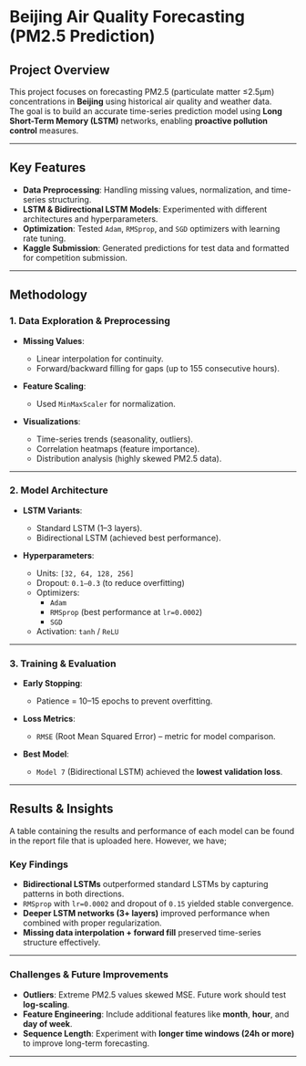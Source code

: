 # Beijing Air Quality Forecasting (PM2.5 Prediction)

## Project Overview

This project focuses on forecasting PM2.5 (particulate matter ≤2.5µm) concentrations in **Beijing** using historical air quality and weather data.  
The goal is to build an accurate time-series prediction model using **Long Short-Term Memory (LSTM)** networks, enabling **proactive pollution control** measures.

---

## Key Features

-  **Data Preprocessing**: Handling missing values, normalization, and time-series structuring.  
-  **LSTM & Bidirectional LSTM Models**: Experimented with different architectures and hyperparameters.  
-  **Optimization**: Tested `Adam`, `RMSprop`, and `SGD` optimizers with learning rate tuning.  
-  **Kaggle Submission**: Generated predictions for test data and formatted for competition submission.

---

## Methodology

### 1. Data Exploration & Preprocessing

- **Missing Values**:  
  - Linear interpolation for continuity.  
  - Forward/backward filling for gaps (up to 155 consecutive hours).

- **Feature Scaling**:  
  - Used `MinMaxScaler` for normalization.

- **Visualizations**:
  - Time-series trends (seasonality, outliers).
  - Correlation heatmaps (feature importance).
  - Distribution analysis (highly skewed PM2.5 data).

---

### 2. Model Architecture

- **LSTM Variants**:
  - Standard LSTM (1–3 layers).
  - Bidirectional LSTM (achieved best performance).

- **Hyperparameters**:
  - Units: `[32, 64, 128, 256]`
  - Dropout: `0.1–0.3` (to reduce overfitting)
  - Optimizers:
    - `Adam`
    - `RMSprop` (best performance at `lr=0.0002`)
    - `SGD`
  - Activation: `tanh` / `ReLU`

---

### 3. Training & Evaluation

- **Early Stopping**:
  - Patience = 10–15 epochs to prevent overfitting.

- **Loss Metrics**:
  - `RMSE` (Root Mean Squared Error) – metric for model comparison.

- **Best Model**:
  - `Model 7` (Bidirectional LSTM) achieved the **lowest validation loss**.

---

##  Results & Insights
A table containing the results and performance of each model can be found in the report file that is uploaded here. However, we have;
### Key Findings

- **Bidirectional LSTMs** outperformed standard LSTMs by capturing patterns in both directions.
- `RMSprop` with `lr=0.0002` and dropout of `0.15` yielded stable convergence.
- **Deeper LSTM networks (3+ layers)** improved performance when combined with proper regularization.
- **Missing data interpolation + forward fill** preserved time-series structure effectively.

---

### Challenges & Future Improvements

- **Outliers**: Extreme PM2.5 values skewed MSE. Future work should test **log-scaling**.
- **Feature Engineering**: Include additional features like **month**, **hour**, and **day of week**.
- **Sequence Length**: Experiment with **longer time windows (24h or more)** to improve long-term forecasting.

---
